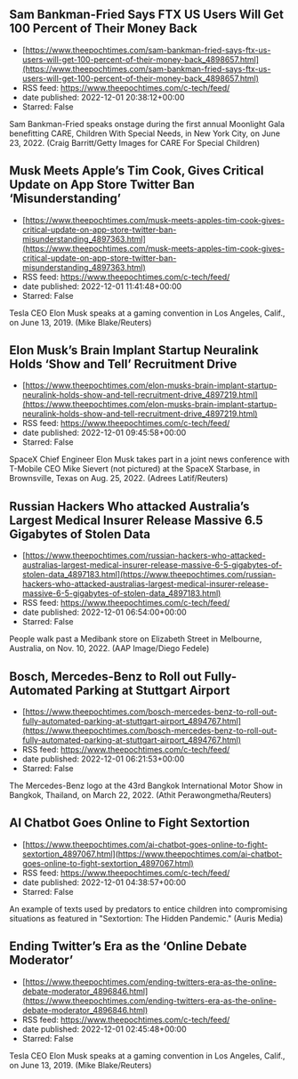 ## Sam Bankman-Fried Says FTX US Users Will Get 100 Percent of Their Money Back
 - [https://www.theepochtimes.com/sam-bankman-fried-says-ftx-us-users-will-get-100-percent-of-their-money-back_4898657.html](https://www.theepochtimes.com/sam-bankman-fried-says-ftx-us-users-will-get-100-percent-of-their-money-back_4898657.html)
 - RSS feed: https://www.theepochtimes.com/c-tech/feed/
 - date published: 2022-12-01 20:38:12+00:00
 - Starred: False

Sam Bankman-Fried speaks onstage during the first annual Moonlight Gala benefitting CARE, Children With Special Needs, in New York City, on June 23, 2022. (Craig Barritt/Getty Images for CARE For Special Children)

## Musk Meets Apple’s Tim Cook, Gives Critical Update on App Store Twitter Ban ‘Misunderstanding’
 - [https://www.theepochtimes.com/musk-meets-apples-tim-cook-gives-critical-update-on-app-store-twitter-ban-misunderstanding_4897363.html](https://www.theepochtimes.com/musk-meets-apples-tim-cook-gives-critical-update-on-app-store-twitter-ban-misunderstanding_4897363.html)
 - RSS feed: https://www.theepochtimes.com/c-tech/feed/
 - date published: 2022-12-01 11:41:48+00:00
 - Starred: False

Tesla CEO Elon Musk speaks at a gaming convention in Los Angeles, Calif., on June 13, 2019. (Mike Blake/Reuters)

## Elon Musk’s Brain Implant Startup Neuralink Holds ‘Show and Tell’ Recruitment Drive
 - [https://www.theepochtimes.com/elon-musks-brain-implant-startup-neuralink-holds-show-and-tell-recruitment-drive_4897219.html](https://www.theepochtimes.com/elon-musks-brain-implant-startup-neuralink-holds-show-and-tell-recruitment-drive_4897219.html)
 - RSS feed: https://www.theepochtimes.com/c-tech/feed/
 - date published: 2022-12-01 09:45:58+00:00
 - Starred: False

SpaceX Chief Engineer Elon Musk takes part in a joint news conference with T-Mobile CEO Mike Sievert (not pictured) at the SpaceX Starbase, in Brownsville, Texas on Aug. 25, 2022. (Adrees Latif/Reuters)

## Russian Hackers Who attacked Australia’s Largest Medical Insurer Release Massive 6.5 Gigabytes of Stolen Data
 - [https://www.theepochtimes.com/russian-hackers-who-attacked-australias-largest-medical-insurer-release-massive-6-5-gigabytes-of-stolen-data_4897183.html](https://www.theepochtimes.com/russian-hackers-who-attacked-australias-largest-medical-insurer-release-massive-6-5-gigabytes-of-stolen-data_4897183.html)
 - RSS feed: https://www.theepochtimes.com/c-tech/feed/
 - date published: 2022-12-01 06:54:00+00:00
 - Starred: False

People walk past a Medibank store on Elizabeth Street in Melbourne, Australia, on Nov. 10, 2022. (AAP Image/Diego Fedele)

## Bosch, Mercedes-Benz to Roll out Fully-Automated Parking at Stuttgart Airport
 - [https://www.theepochtimes.com/bosch-mercedes-benz-to-roll-out-fully-automated-parking-at-stuttgart-airport_4894767.html](https://www.theepochtimes.com/bosch-mercedes-benz-to-roll-out-fully-automated-parking-at-stuttgart-airport_4894767.html)
 - RSS feed: https://www.theepochtimes.com/c-tech/feed/
 - date published: 2022-12-01 06:21:53+00:00
 - Starred: False

The Mercedes-Benz logo at the 43rd Bangkok International Motor Show in Bangkok, Thailand, on March 22, 2022. (Athit Perawongmetha/Reuters)

## AI Chatbot Goes Online to Fight Sextortion
 - [https://www.theepochtimes.com/ai-chatbot-goes-online-to-fight-sextortion_4897067.html](https://www.theepochtimes.com/ai-chatbot-goes-online-to-fight-sextortion_4897067.html)
 - RSS feed: https://www.theepochtimes.com/c-tech/feed/
 - date published: 2022-12-01 04:38:57+00:00
 - Starred: False

An example of texts used by predators to entice children into compromising situations as featured in "Sextortion: The Hidden Pandemic." (Auris Media)

## Ending Twitter’s Era as the ‘Online Debate Moderator’
 - [https://www.theepochtimes.com/ending-twitters-era-as-the-online-debate-moderator_4896846.html](https://www.theepochtimes.com/ending-twitters-era-as-the-online-debate-moderator_4896846.html)
 - RSS feed: https://www.theepochtimes.com/c-tech/feed/
 - date published: 2022-12-01 02:45:48+00:00
 - Starred: False

Tesla CEO Elon Musk speaks at a gaming convention in Los Angeles, Calif., on June 13, 2019. (Mike Blake/Reuters)
